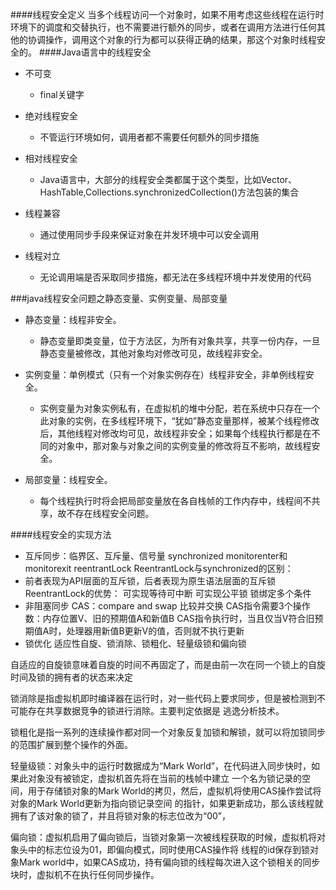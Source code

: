 ####线程安全定义
当多个线程访问一个对象时，如果不用考虑这些线程在运行时环境下的调度和交替执行，也不需要进行额外的同步，或者在调用方法进行任何其他的协调操作，调用这个对象的行为都可以获得正确的结果，那这个对象时线程安全的。
####Java语言中的线程安全
* 不可变 
    - final关键字
    
* 绝对线程安全 
    - 不管运行环境如何，调用者都不需要任何额外的同步措施

* 相对线程安全
    - Java语言中，大部分的线程安全类都属于这个类型，比如Vector、HashTable,Collections.synchronizedCollection()方法包装的集合

* 线程兼容
    - 通过使用同步手段来保证对象在并发环境中可以安全调用

* 线程对立
    - 无论调用端是否采取同步措施，都无法在多线程环境中并发使用的代码

###java线程安全问题之静态变量、实例变量、局部变量

- 静态变量：线程非安全。
    - 静态变量即类变量，位于方法区，为所有对象共享，共享一份内存，一旦静态变量被修改，其他对象均对修改可见，故线程非安全。
  
- 实例变量：单例模式（只有一个对象实例存在）线程非安全，非单例线程安全。
    - 实例变量为对象实例私有，在虚拟机的堆中分配，若在系统中只存在一个此对象的实例，在多线程环境下，“犹如”静态变量那样，被某个线程修改后，其他线程对修改均可见，故线程非安全；如果每个线程执行都是在不同的对象中，那对象与对象之间的实例变量的修改将互不影响，故线程安全。
  
- 局部变量：线程安全。
    - 每个线程执行时将会把局部变量放在各自栈帧的工作内存中，线程间不共享，故不存在线程安全问题。

####线程安全的实现方法
* 互斥同步：临界区、互斥量、信号量
synchronized monitorenter和monitorexit
reentrantLock
ReentrantLock与synchronized的区别：
* 前者表现为API层面的互斥锁，后者表现为原生语法层面的互斥锁
ReentrantLock的优势：
可实现等待可中断 
可实现公平锁
锁绑定多个条件
* 非阻塞同步
CAS：compare and swap 比较并交换
CAS指令需要3个操作数：内存位置V、旧的预期值A和新值B
CAS指令执行时，当且仅当V符合旧预期值A时，处理器用新值B更新V的值，否则就不执行更新
* 锁优化
适应性自旋、锁消除、锁粗化、轻量级锁和偏向锁

自适应的自旋锁意味着自旋的时间不再固定了，而是由前一次在同一个锁上的自旋时间及锁的拥有者的状态来决定

锁消除是指虚拟机即时编译器在运行时，对一些代码上要求同步，但是被检测到不可能存在共享数据竞争的锁进行消除。主要判定依据是
逃逸分析技术。

锁粗化是指一系列的连续操作都对同一个对象反复加锁和解锁，就可以将加锁同步的范围扩展到整个操作的外面。

轻量级锁：对象头中的运行时数据成为“Mark World”，在代码进入同步快时，如果此对象没有被锁定，虚拟机首先将在当前的栈帧中建立
一个名为锁记录的空间，用于存储锁对象的Mark World的拷贝，然后，虚拟机将使用CAS操作尝试将对象的Mark World更新为指向锁记录空间
的指针，如果更新成功，那么该线程就拥有了该对象的锁了，并且将锁对象的标志位改为“00”，

偏向锁：虚拟机启用了偏向锁后，当锁对象第一次被线程获取的时候，虚拟机将对象头中的标志位设为01，即偏向模式，同时使用CAS操作将
线程的id保存到锁对象Mark world中，如果CAS成功，持有偏向锁的线程每次进入这个锁相关的同步块时，虚拟机不在执行任何同步操作。